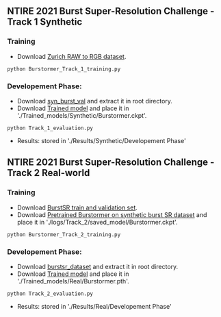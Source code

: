 ## NTIRE 2021 Burst Super-Resolution Challenge - Track 1 Synthetic
### Training
- Download [Zurich RAW to RGB dataset](http://people.ee.ethz.ch/~ihnatova/pynet.html#dataset).
```
python Burstormer_Track_1_training.py
```
### Developement Phase:
- Download [syn_burst_val](https://data.vision.ee.ethz.ch/bhatg/syn_burst_val.zip) and extract it in root directory.
- Download [Trained model](https://mbzuaiac-my.sharepoint.com/:u:/g/personal/akshay_dudhane_mbzuai_ac_ae/ER8mPnjoSIZAnaKA8YyCeE8BA_uQr_73b5qRZx9sh9Rzvw?e=Sc4HFJ) and place it in './Trained_models/Synthetic/Burstormer.ckpt'.
        
```
python Track_1_evaluation.py
```
- Results: stored in './Results/Synthetic/Developement Phase'


## NTIRE 2021 Burst Super-Resolution Challenge - Track 2 Real-world
### Training
- Download [BurstSR train and validation set](https://github.com/goutamgmb/NTIRE21_BURSTSR/blob/master/burstsr_links.md).
- Download [Pretrained Burstormer on synthetic burst SR dataset](https://mbzuaiac-my.sharepoint.com/:u:/g/personal/akshay_dudhane_mbzuai_ac_ae/ER8mPnjoSIZAnaKA8YyCeE8BA_uQr_73b5qRZx9sh9Rzvw?e=Sc4HFJ) and place it in './logs/Track_2/saved_model/Burstormer.ckpt'.
```
python Burstormer_Track_2_training.py
```
### Developement Phase:
- Download [burstsr_dataset](https://data.vision.ee.ethz.ch/bhatg/BurstSRChallenge/val.zip) and extract it in root directory.
- Download [Trained model](https://mbzuaiac-my.sharepoint.com/:u:/g/personal/akshay_dudhane_mbzuai_ac_ae/EQK37mvF2axEgMYfJ2-IZUgBHkMxvw1qwqLarlBcRnKLNQ?e=bVAf4F) and place it in './Trained_models/Real/Burstormer.pth'.

```
python Track_2_evaluation.py
```
- Results: stored in './Results/Real/Developement Phase'
